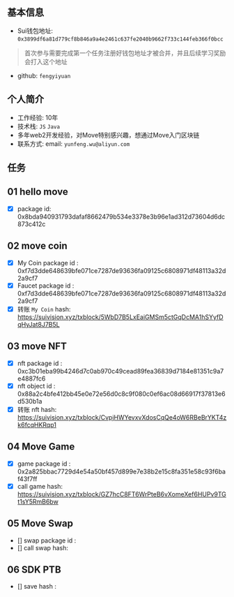 ## 基本信息
- Sui钱包地址: `0x3899df6a81d779cf8b846a9a4e2461c637fe2040b9662f733c144feb366f0bcc`
> 首次参与需要完成第一个任务注册好钱包地址才被合并，并且后续学习奖励会打入这个地址
- github: `fengyiyuan`

## 个人简介
- 工作经验: 10年
- 技术栈: `JS` `Java`
- 多年web2开发经验，对Move特别感兴趣，想通过Move入门区块链
- 联系方式: email: `yunfeng.wu@aliyun.com` 

## 任务

##   01 hello move  
- [x] package id: 0x8bda940931793dafaf8662479b534e3378e3b96e1ad312d73604d6dc873c412c

##   02 move coin
- [x] My Coin package id : 0xf7d3dde648639bfe071ce7287de93636fa09125c6808971df48113a32d2a9cf7
- [x] Faucet package id : 0xf7d3dde648639bfe071ce7287de93636fa09125c6808971df48113a32d2a9cf7
- [x] 转账 `My Coin` hash: https://suivision.xyz/txblock/5WbD7B5LxEaiGMSm5ctGqDcMA1hSYyfDqHyJat8J7B5L

##   03 move NFT
- [x] nft package id : 0xc3b01eba99b4246d7c0ab970c49cead89fea36839d7184e81351c9a7e4887fc6
- [x] nft object id : 0x88a2c4bfe412bb45e0e72e56d0c8c9f080c0ef6ac08d66917f37813e6d530b1a
- [x] 转账 nft  hash: https://suivision.xyz/txblock/CvpjHWYevxvXdosCqQe4oW6RBeBrYKT4zk6fcqHKRqp1

##   04 Move Game
- [x] game package id : 0x2a825bbac7729d4e54a50bf457d899e7e38b2e15c8fa351e58c93f6baf43f7ff
- [x] call game hash: https://suivision.xyz/txblock/GZ7hcC8FT6WrPteB6vXomeXef6HUPv9TGt1sY5RmB6bw

##   05 Move Swap
- [] swap package id :
- [] call swap hash:

##   06 SDK PTB
- [] save hash :
